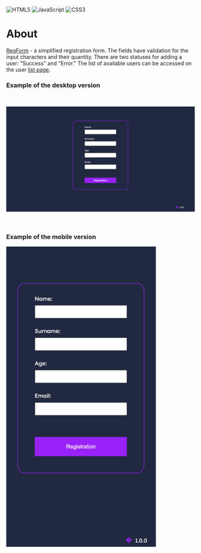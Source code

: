 <br />

![HTML5](https://img.shields.io/badge/html5-%23E34F26.svg?style=for-the-badge&logo=html5&logoColor=white)
![JavaScript](https://img.shields.io/badge/javascript-%23007ACC.svg?style=for-the-badge&logo=javascript&logoColor=white)
![CSS3](https://img.shields.io/badge/css3-ffca28?style=for-the-badge&logo=css3&logoColor=black)

# About

[RegForm]( https://nikita-1vanov.github.io/RegForm/) - a simplified registration form. The fields have validation for the input characters and their quantity. There are two statuses for adding a user: "Success" and "Error." The list of available users can be accessed on the user [list page]( https://nikita-1vanov.github.io/RegForm/list).


### Example of the desktop version
<br />

[![](img/desk-example.jpg)](https://nikita-1vanov.github.io/RegForm/)
<br />

<br />

### Example of the mobile version

<img src="img/mob-example.jpg" style="width:400px">

<br />